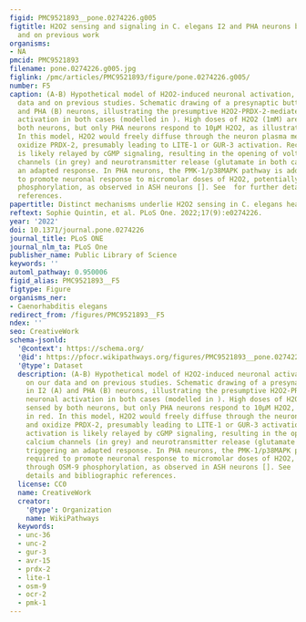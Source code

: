 ```yaml
---
figid: PMC9521893__pone.0274226.g005
figtitle: H2O2 sensing and signaling in C. elegans I2 and PHA neurons based on this
  and on previous work
organisms:
- NA
pmcid: PMC9521893
filename: pone.0274226.g005.jpg
figlink: /pmc/articles/PMC9521893/figure/pone.0274226.g005/
number: F5
caption: (A-B) Hypothetical model of H2O2-induced neuronal activation, based on our
  data and on previous studies. Schematic drawing of a presynaptic button in I2 (A)
  and PHA (B) neurons, illustrating the presumptive H2O2-PRDX-2-mediated neuronal
  activation in both cases (modelled in ). High doses of H2O2 (1mM) are sensed by
  both neurons, but only PHA neurons respond to 10μM H2O2, as illustrated in red.
  In this model, H2O2 would freely diffuse through the neuron plasma membrane and
  oxidize PRDX-2, presumably leading to LITE-1 or GUR-3 activation. Receptor activation
  is likely relayed by cGMP signaling, resulting in the opening of voltage-gated calcium
  channels (in grey) and neurotransmitter release (glutamate in both cases), triggering
  an adapted response. In PHA neurons, the PMK-1/p38MAPK pathway is additionally required
  to promote neuronal response to micromolar doses of H2O2, potentially through OSM-9
  phosphorylation, as observed in ASH neurons []. See  for further details and bibliographic
  references.
papertitle: Distinct mechanisms underlie H2O2 sensing in C. elegans head and tail.
reftext: Sophie Quintin, et al. PLoS One. 2022;17(9):e0274226.
year: '2022'
doi: 10.1371/journal.pone.0274226
journal_title: PLoS ONE
journal_nlm_ta: PLoS One
publisher_name: Public Library of Science
keywords: ''
automl_pathway: 0.950006
figid_alias: PMC9521893__F5
figtype: Figure
organisms_ner:
- Caenorhabditis elegans
redirect_from: /figures/PMC9521893__F5
ndex: ''
seo: CreativeWork
schema-jsonld:
  '@context': https://schema.org/
  '@id': https://pfocr.wikipathways.org/figures/PMC9521893__pone.0274226.g005.html
  '@type': Dataset
  description: (A-B) Hypothetical model of H2O2-induced neuronal activation, based
    on our data and on previous studies. Schematic drawing of a presynaptic button
    in I2 (A) and PHA (B) neurons, illustrating the presumptive H2O2-PRDX-2-mediated
    neuronal activation in both cases (modelled in ). High doses of H2O2 (1mM) are
    sensed by both neurons, but only PHA neurons respond to 10μM H2O2, as illustrated
    in red. In this model, H2O2 would freely diffuse through the neuron plasma membrane
    and oxidize PRDX-2, presumably leading to LITE-1 or GUR-3 activation. Receptor
    activation is likely relayed by cGMP signaling, resulting in the opening of voltage-gated
    calcium channels (in grey) and neurotransmitter release (glutamate in both cases),
    triggering an adapted response. In PHA neurons, the PMK-1/p38MAPK pathway is additionally
    required to promote neuronal response to micromolar doses of H2O2, potentially
    through OSM-9 phosphorylation, as observed in ASH neurons []. See  for further
    details and bibliographic references.
  license: CC0
  name: CreativeWork
  creator:
    '@type': Organization
    name: WikiPathways
  keywords:
  - unc-36
  - unc-2
  - gur-3
  - avr-15
  - prdx-2
  - lite-1
  - osm-9
  - ocr-2
  - pmk-1
---
```

